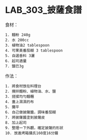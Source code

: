 # LAB_303_披薩食譜

食材：
    
    1. 麵粉 240g
    2. 水 200cc 
    3. 植物油2 tablespoon 
    4. 可果美番茄糊 3 tablespoon 
    5. 自選香料 3灑 
    6. 起司適量 
    7. 鹽巴3g 


作法：

    1. 將食材放在料理台
    2. 攪拌麵粉、植物油、水、鹽
    3. 搓揉均勻麵糰
    4. 蓋上濕濕的布
    5. 攤平
    6. 自己做披薩醬，調味番茄糊
    7. 將披薩醬塗到披薩皮
    8. 加上起司
    9. 整理一下外觀，確定披薩的形狀
    10. 放進烤箱攝氏160度16分鐘

  








